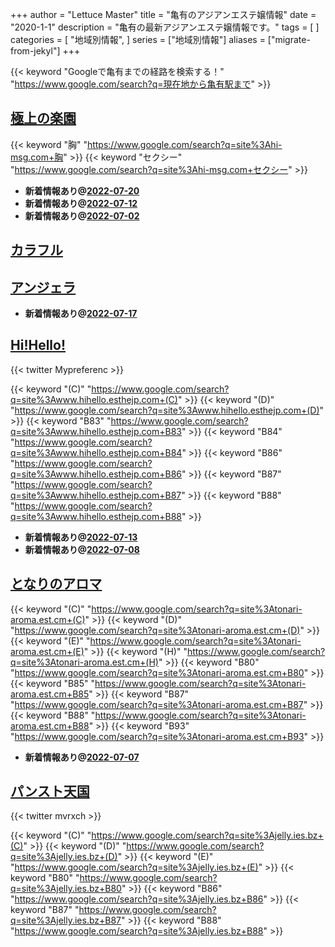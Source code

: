 +++
author = "Lettuce Master"
title = "亀有のアジアンエステ嬢情報"
date = "2020-1-1"
description = "亀有の最新アジアンエステ嬢情報です。"
tags = [
]
categories = [
    "地域別情報",
]
series = ["地域別情報"]
aliases = ["migrate-from-jekyl"]
+++

{{< keyword "Googleで亀有までの経路を検索する！" "https://www.google.com/search?q=現在地から亀有駅まで" >}}

## [極上の楽園](http://hi-msg.com/gokulove/)
{{< keyword "胸" "https://www.google.com/search?q=site%3Ahi-msg.com+胸" >}} {{< keyword "セクシー" "https://www.google.com/search?q=site%3Ahi-msg.com+セクシー" >}} 

- **新着情報あり@[2022-07-20](/post/2022-07-20)**
- **新着情報あり@[2022-07-12](/post/2022-07-12)**
- **新着情報あり@[2022-07-02](/post/2022-07-02)**
## [カラフル](http://romantic-est.xyz/)


## [アンジェラ](http://angela.esjp.xyz/)


- **新着情報あり@[2022-07-17](/post/2022-07-17)**
## [Hi!Hello!](http://www.hihello.esthejp.com/)


{{< twitter Mypreferenc >}}

{{< keyword "(C)" "https://www.google.com/search?q=site%3Awww.hihello.esthejp.com+(C)" >}} {{< keyword "(D)" "https://www.google.com/search?q=site%3Awww.hihello.esthejp.com+(D)" >}} {{< keyword "B83" "https://www.google.com/search?q=site%3Awww.hihello.esthejp.com+B83" >}} {{< keyword "B84" "https://www.google.com/search?q=site%3Awww.hihello.esthejp.com+B84" >}} {{< keyword "B86" "https://www.google.com/search?q=site%3Awww.hihello.esthejp.com+B86" >}} {{< keyword "B87" "https://www.google.com/search?q=site%3Awww.hihello.esthejp.com+B87" >}} {{< keyword "B88" "https://www.google.com/search?q=site%3Awww.hihello.esthejp.com+B88" >}} 

- **新着情報あり@[2022-07-13](/post/2022-07-13)**
- **新着情報あり@[2022-07-08](/post/2022-07-08)**
## [となりのアロマ](https://tonari-aroma.est.cm/)
{{< keyword "(C)" "https://www.google.com/search?q=site%3Atonari-aroma.est.cm+(C)" >}} {{< keyword "(D)" "https://www.google.com/search?q=site%3Atonari-aroma.est.cm+(D)" >}} {{< keyword "(E)" "https://www.google.com/search?q=site%3Atonari-aroma.est.cm+(E)" >}} {{< keyword "(H)" "https://www.google.com/search?q=site%3Atonari-aroma.est.cm+(H)" >}} {{< keyword "B80" "https://www.google.com/search?q=site%3Atonari-aroma.est.cm+B80" >}} {{< keyword "B85" "https://www.google.com/search?q=site%3Atonari-aroma.est.cm+B85" >}} {{< keyword "B87" "https://www.google.com/search?q=site%3Atonari-aroma.est.cm+B87" >}} {{< keyword "B88" "https://www.google.com/search?q=site%3Atonari-aroma.est.cm+B88" >}} {{< keyword "B93" "https://www.google.com/search?q=site%3Atonari-aroma.est.cm+B93" >}} 

- **新着情報あり@[2022-07-07](/post/2022-07-07)**
## [パンスト天国](https://jelly.ies.bz/)


{{< twitter mvrxch >}}

{{< keyword "(C)" "https://www.google.com/search?q=site%3Ajelly.ies.bz+(C)" >}} {{< keyword "(D)" "https://www.google.com/search?q=site%3Ajelly.ies.bz+(D)" >}} {{< keyword "(E)" "https://www.google.com/search?q=site%3Ajelly.ies.bz+(E)" >}} {{< keyword "B80" "https://www.google.com/search?q=site%3Ajelly.ies.bz+B80" >}} {{< keyword "B86" "https://www.google.com/search?q=site%3Ajelly.ies.bz+B86" >}} {{< keyword "B87" "https://www.google.com/search?q=site%3Ajelly.ies.bz+B87" >}} {{< keyword "B88" "https://www.google.com/search?q=site%3Ajelly.ies.bz+B88" >}} 

